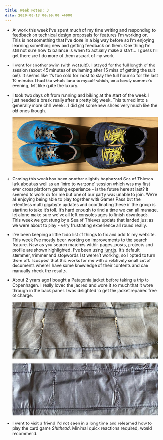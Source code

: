 ```yaml
---
title: Week Notes: 3
date: 2020-09-13 00:00:00 +0000
---
```


- At work this week I’ve spent much of my time writing and responding to feedback on technical design proposals for features I’m working on. This is not something that I’ve done in a big way before so I’m enjoying learning something new and getting feedback on them. One thing I’m still not sure how to balance is when to actually make a start... I guess I’ll get there are I do more of them as part of my work.
- I went for another swim (with wetsuit!). I stayed for the full length of the session (about 45 minutes of swimming after 15 mins of getting the suit on!). It seems like it’s too cold for most to stay the full hour so for the last 10 minutes I had the whole lane to myself which, on a lovely summer’s evening, felt like quite the luxury.
- I took two days off from running and biking at the start of the week. I just needed a break really after a pretty big week. This turned into a generally more chill week... I did get some new shoes very much like the old ones though.

    ![IMG_4255.jpg](IMG_4255.jpg)

- Gaming this week has been another slightly haphazard Sea of Thieves lark about as well as an ‘intro to warzone’ session which was my first ever cross platform gaming experience - is the future here at last? It seemed to work ok for me but one of our party was unable to join. We’re all enjoying being able to play together with Games Pass but the relentless multi gigabyte updates and coordinating these in the group is starting to take it’s toll. It’s hard enough to find a time we can all manage, let alone make sure we’ve all left consoles ages to finish downloads. This week we got stung by a Sea of Thieves update that landed just as we were about to play - very frustrating experience all round really.
- I’ve been keeping a little todo list of things to fix and add to my website. This week I’ve mostly been working on improvements to the search feature. Now as you search matches within pages, posts, projects and profile are shown highlighted. I’ve been using [lunr.js](https://lunrjs.com/). It’s default stemmer, trimmer and stopwords list weren’t working, so I opted to turn them off. I suspect that this works for me with a relatively small set of documents where I have some knowledge of their contents and can manually check the results.
- About 2 years ago I bought a Patagonia jacket before taking a trip to Copenhagen. I really loved the jacked and wore it so much that it wore through in the back panel. I was delighted to get the jacket repaired free of charge.

    ![before.jpg](before.jpg)

    ![after.jpg](after.jpg)

- I went to visit a friend I'd not seen in a long time and relearned how to play the card game *Shithead*. Minimal quick reactions required, would recommend.
